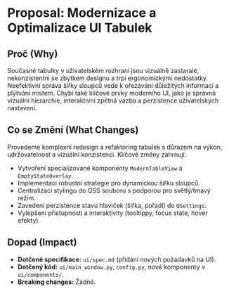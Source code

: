 # Proposal: Modernizace a Optimalizace UI Tabulek

## Proč (Why)
Současné tabulky v uživatelském rozhraní jsou vizuálně zastaralé, nekonzistentní se zbytkem designu a trpí ergonomickými nedostatky. Neefektivní správa šířky sloupců vede k ořezávání důležitých informací a plýtvání místem. Chybí také klíčové prvky moderního UI, jako je správná vizuální hierarchie, interaktivní zpětná vazba a perzistence uživatelských nastavení.

## Co se Změní (What Changes)
Provedeme komplexní redesign a refaktoring tabulek s důrazem na výkon, udržovatelnost a vizuální konzistenci. Klíčové změny zahrnují:
- Vytvoření specializované komponenty `ModernTableView` a `EmptyStateOverlay`.
- Implementaci robustní strategie pro dynamickou šířku sloupců.
- Centralizaci stylingu do QSS souboru s podporou pro světlý/tmavý režim.
- Zavedení perzistence stavu hlaviček (šířka, pořadí) do `QSettings`.
- Vylepšení přístupnosti a interaktivity (tooltippy, focus state, hover efekty).

## Dopad (Impact)
- **Dotčené specifikace:** `ui/spec.md` (přidání nových požadavků na UI).
- **Dotčený kód:** `ui/main_window.py`, `config.py`, nové komponenty v `ui/components/`.
- **Breaking changes:** Žádné.
